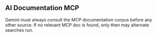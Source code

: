 ## AI Documentation MCP

Gemini must always consult the MCP documentation corpus before any other source.
If no relevant MCP doc is found, only then may alternate searches run.
